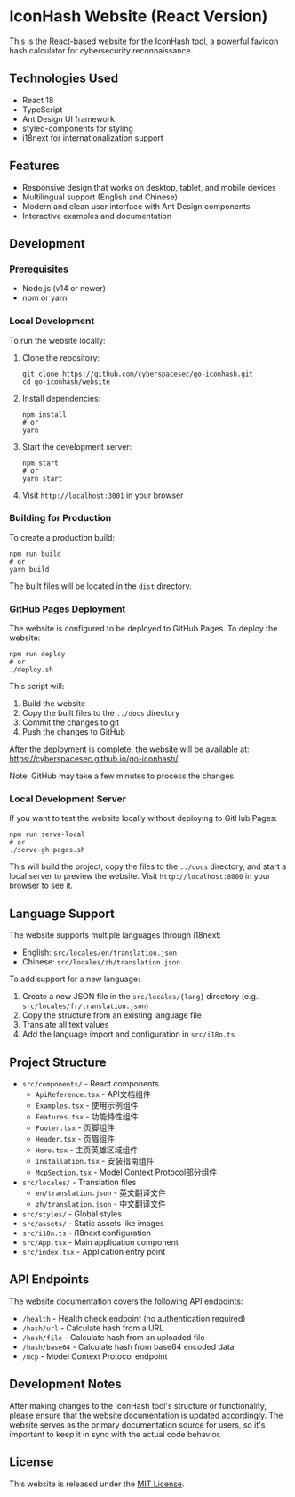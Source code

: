 # IconHash Website (React Version)

This is the React-based website for the IconHash tool, a powerful favicon hash calculator for cybersecurity reconnaissance.

## Technologies Used

- React 18
- TypeScript
- Ant Design UI framework
- styled-components for styling
- i18next for internationalization support

## Features

- Responsive design that works on desktop, tablet, and mobile devices
- Multilingual support (English and Chinese)
- Modern and clean user interface with Ant Design components
- Interactive examples and documentation

## Development

### Prerequisites

- Node.js (v14 or newer)
- npm or yarn

### Local Development

To run the website locally:

1. Clone the repository:
   ```
   git clone https://github.com/cyberspacesec/go-iconhash.git
   cd go-iconhash/website
   ```

2. Install dependencies:
   ```
   npm install
   # or
   yarn
   ```

3. Start the development server:
   ```
   npm start
   # or
   yarn start
   ```

4. Visit `http://localhost:3001` in your browser

### Building for Production

To create a production build:

```
npm run build
# or
yarn build
```

The built files will be located in the `dist` directory.

### GitHub Pages Deployment

The website is configured to be deployed to GitHub Pages. To deploy the website:

```
npm run deploy
# or
./deploy.sh
```

This script will:
1. Build the website
2. Copy the built files to the `../docs` directory
3. Commit the changes to git
4. Push the changes to GitHub

After the deployment is complete, the website will be available at:
https://cyberspacesec.github.io/go-iconhash/

Note: GitHub may take a few minutes to process the changes.

### Local Development Server

If you want to test the website locally without deploying to GitHub Pages:

```
npm run serve-local
# or
./serve-gh-pages.sh
```

This will build the project, copy the files to the `../docs` directory, and start a local server to preview the website. Visit `http://localhost:8000` in your browser to see it.

## Language Support

The website supports multiple languages through i18next:

- English: `src/locales/en/translation.json`
- Chinese: `src/locales/zh/translation.json`

To add support for a new language:

1. Create a new JSON file in the `src/locales/{lang}` directory (e.g., `src/locales/fr/translation.json`)
2. Copy the structure from an existing language file
3. Translate all text values
4. Add the language import and configuration in `src/i18n.ts`

## Project Structure

- `src/components/` - React components
  - `ApiReference.tsx` - API文档组件
  - `Examples.tsx` - 使用示例组件
  - `Features.tsx` - 功能特性组件
  - `Footer.tsx` - 页脚组件
  - `Header.tsx` - 页眉组件
  - `Hero.tsx` - 主页英雄区域组件
  - `Installation.tsx` - 安装指南组件
  - `McpSection.tsx` - Model Context Protocol部分组件
- `src/locales/` - Translation files
  - `en/translation.json` - 英文翻译文件
  - `zh/translation.json` - 中文翻译文件
- `src/styles/` - Global styles
- `src/assets/` - Static assets like images
- `src/i18n.ts` - i18next configuration
- `src/App.tsx` - Main application component
- `src/index.tsx` - Application entry point

## API Endpoints

The website documentation covers the following API endpoints:

- `/health` - Health check endpoint (no authentication required)
- `/hash/url` - Calculate hash from a URL
- `/hash/file` - Calculate hash from an uploaded file
- `/hash/base64` - Calculate hash from base64 encoded data
- `/mcp` - Model Context Protocol endpoint

## Development Notes

After making changes to the IconHash tool's structure or functionality, please ensure that the website documentation is updated accordingly. The website serves as the primary documentation source for users, so it's important to keep it in sync with the actual code behavior.

## License

This website is released under the [MIT License](../LICENSE). 
